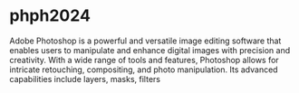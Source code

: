 # phph2024
Adobe Photoshop is a powerful and versatile image editing software that enables users to manipulate and enhance digital images with precision and creativity. With a wide range of tools and features, Photoshop allows for intricate retouching, compositing, and photo manipulation. Its advanced capabilities include layers, masks, filters
